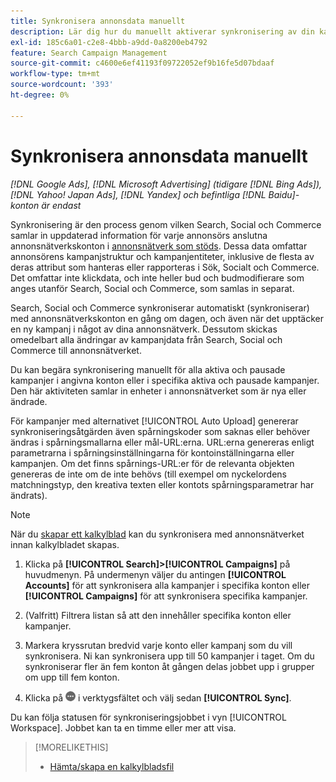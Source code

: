 ```yaml
---
title: Synkronisera annonsdata manuellt
description: Lär dig hur du manuellt aktiverar synkronisering av din kampanjstruktur och kampanjentiteter för annonsnätverk som stöds.
exl-id: 185c6a01-c2e8-4bbb-a9dd-0a8200eb4792
feature: Search Campaign Management
source-git-commit: c4600e6ef41193f09722052ef9b16fe5d07bdaaf
workflow-type: tm+mt
source-wordcount: '393'
ht-degree: 0%

---
```


# Synkronisera annonsdata manuellt

*[!DNL Google Ads], [!DNL Microsoft Advertising] (tidigare [!DNL Bing Ads]), [!DNL Yahoo! Japan Ads], [!DNL Yandex] och befintliga [!DNL Baidu]-konton är endast*

Synkronisering är den process genom vilken Search, Social och Commerce samlar in uppdaterad information för varje annonsörs anslutna annonsnätverkskonton i [annonsnätverk som stöds](/help/search-social-commerce/introduction/supported-inventory.md). Dessa data omfattar annonsörens kampanjstruktur och kampanjentiteter, inklusive de flesta av deras attribut som hanteras eller rapporteras i Sök, Socialt och Commerce. Det omfattar inte klickdata, och inte heller bud och budmodifierare som anges utanför Search, Social och Commerce, som samlas in separat.

Search, Social och Commerce synkroniserar automatiskt (synkroniserar) med annonsnätverkskonton en gång om dagen, och även när det upptäcker en ny kampanj i något av dina annonsnätverk. Dessutom skickas omedelbart alla ändringar av kampanjdata från Search, Social och Commerce till annonsnätverket.

Du kan begära synkronisering manuellt för alla aktiva och pausade kampanjer i angivna konton eller i specifika aktiva och pausade kampanjer. Den här aktiviteten samlar in enheter i annonsnätverket som är nya eller ändrade.

För kampanjer med alternativet [!UICONTROL Auto Upload] genererar synkroniseringsåtgärden även spårningskoder som saknas eller behöver ändras i spårningsmallarna eller mål-URL:erna. URL:erna genereras enligt parametrarna i spårningsinställningarna för kontoinställningarna eller kampanjen. Om det finns spårnings-URL:er för de relevanta objekten genereras de inte om de inte behövs (till exempel om nyckelordens matchningstyp, den kreativa texten eller kontots spårningsparametrar har ändrats).

>[!NOTE]
>
>När du [skapar ett kalkylblad](/help/search-social-commerce/campaign-management/bulksheets/bulksheet-download.md) kan du synkronisera med annonsnätverket innan kalkylbladet skapas.

1. Klicka på **[!UICONTROL Search]>[!UICONTROL Campaigns]** på huvudmenyn. På undermenyn väljer du antingen **[!UICONTROL Accounts]** för att synkronisera alla kampanjer i specifika konton eller **[!UICONTROL Campaigns]** för att synkronisera specifika kampanjer.

1. (Valfritt) Filtrera listan så att den innehåller specifika konton eller kampanjer.

1. Markera kryssrutan bredvid varje konto eller kampanj som du vill synkronisera. Ni kan synkronisera upp till 50 kampanjer i taget. Om du synkroniserar fler än fem konton åt gången delas jobbet upp i grupper om upp till fem konton.

1. Klicka på ![**Mer**](/help/search-social-commerce/assets/more.png " Mer") i verktygsfältet och välj sedan **[!UICONTROL Sync]**.

Du kan följa statusen för synkroniseringsjobbet i vyn [!UICONTROL Workspace]. Jobbet kan ta
en timme eller mer att visa.

>[!MORELIKETHIS]
>
>* [Hämta/skapa en kalkylbladsfil](/help/search-social-commerce/campaign-management/bulksheets/bulksheet-download.md)
